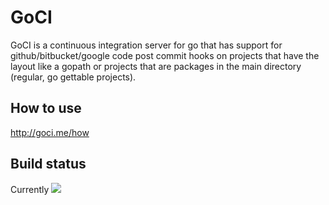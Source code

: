 # GoCI

GoCI is a continuous integration server for go that has support for
github/bitbucket/google code post commit hooks on projects that have
the layout like a gopath or projects that are packages in the main directory
(regular, go gettable projects).

## How to use

http://goci.me/how

## Build status

Currently ![](https://goci.herokuapp.com/project/image/github.com/zeebo/goci)
